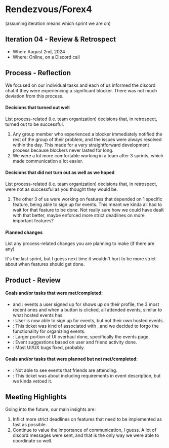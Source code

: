 # Rendezvous/Forex4

(assuming iteration means which sprint we are on)
## Iteration 04 - Review & Retrospect

 * When: August 2nd, 2024
 * Where: Online, on a Discord call

## Process - Reflection

We focused on our individual tasks and each of us informed the discord chat if they were experiencing a significant blocker. There was not much deviation from this process.

#### Decisions that turned out well

List process-related (i.e. team organization) decisions that, in retrospect, turned out to be successful.
1) Any group member who experienced a blocker immediately notified the rest of the group of their problem, and the issues were always resolved within the day. This made for a very straightforward development process because blockers never lasted for long.
2) We were a lot more comfortable working in a team after 3 sprints, which made communication a lot easier.

#### Decisions that did not turn out as well as we hoped

List process-related (i.e. team organization) decisions that, in retrospect, were not as successful as you thought they would be.
1) The other 3 of us were working on features that depended on 1 specific feature, being able to sign up for events. This meant we kinda all had to wait for that feature to be done. Not really sure how we could have dealt with that better, maybe enforced more strict deadlines on more important features?

#### Planned changes

List any process-related changes you are planning to make (if there are any)

It's the last sprint, but I guess next time it wouldn't hurt to be more strict about when features should get done.

## Product - Review

#### Goals and/or tasks that were met/completed:

- <REN-39> and <REN-40>: events a user signed up for shows up on their profile, the 3 most recent ones and when a button is clicked, all attended events, similar to what hosted events has.
- <REN-16>: User is now able to sign up for events, but not their own hosted events.
- <REN-20>: This ticket was kind of associated with <REN-16>, and we decided to forgo the functionality for organizing events.
- <REN-27>: Larger portion of UI overhaul done, specifically the events page.
- <REN-11>: Event suggestions based on user and friend activity done.
- <REN-54>: Most UI/UX bugs fixed, probably.

#### Goals and/or tasks that were planned but not met/completed:
- <REN-8>: Not able to see events that friends are attending.
- <REN-18>: This ticket was about including requirements in event description, but we kinda vetoed it.

## Meeting Highlights

Going into the future, our main insights are:
1) Inflict more strict deadlines on features that need to be implemented as fast as possible.
2) Continue to value the importance of communication, I guess. A lot of discord messages were sent, and that is the only way we were able to coordinate so well.


